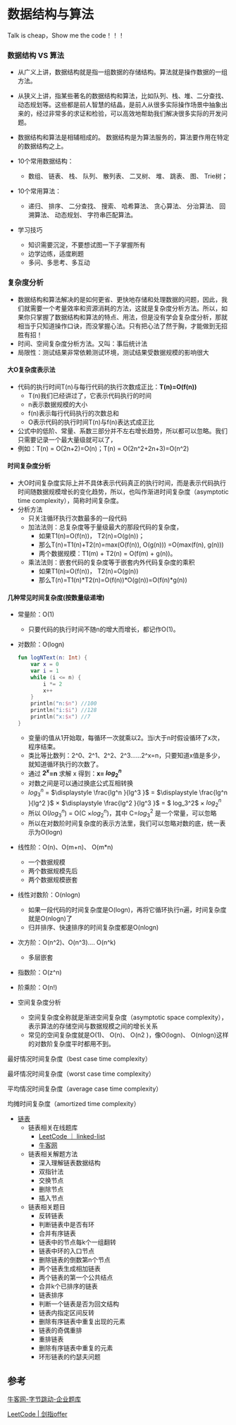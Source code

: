 # 数据结构与算法

Talk is cheap，Show me the code！！！



### 数据结构 VS 算法

- 从广义上讲，数据结构就是指一组数据的存储结构。算法就是操作数据的一组方法。
- 从狭义上讲，指某些著名的数据结构和算法，比如队列、栈、堆、二分查找、动态规划等。这些都是前人智慧的结晶，是前人从很多实际操作场景中抽象出来的，经过非常多的求证和检验，可以高效地帮助我们解决很多实际的开发问题。
- 数据结构和算法是相辅相成的。 数据结构是为算法服务的，算法要作用在特定的数据结构之上。 

- 10个常用数据结构： 
  - 数组、 链表、 栈、 队列、 散列表、 二叉树、 堆、 跳表、 图、 Trie树； 

- 10个常用算法： 
  - 递归、 排序、 二分查找、 搜索、 哈希算法、 贪心算法、 分治算法、 回溯算法、 动态规划、 字符串匹配算法。

- 学习技巧

  - 知识需要沉淀，不要想试图一下子掌握所有
  - 边学边练，适度刷题
  - 多问、多思考、多互动




### 复杂度分析

- 数据结构和算法解决的是如何更省、更快地存储和处理数据的问题，因此，我们就需要一个考量效率和资源消耗的方法，这就是复杂度分析方法。所以，如果你只掌握了数据结构和算法的特点、用法，但是没有学会复杂度分析，那就相当于只知道操作口诀，而没掌握心法。只有把心法了然于胸，才能做到无招胜有招！
- 时间、空间复杂度分析方法。又叫：事后统计法
- 局限性：测试结果非常依赖测试环境，测试结果受数据规模的影响很大

#### 大O复杂度表示法

- 代码的执行时间T(n)与每行代码的执行次数成正比：**T(n)=O(f(n))**
  - T(n)我们已经讲过了，它表示代码执行的时间
  - n表示数据规模的大小
  - f(n)表示每行代码执行的次数总和
  - O表示代码的执行时间T(n)与f(n)表达式成正比
- 公式中的低阶、常量、系数三部分并不左右增长趋势，所以都可以忽略。我们只需要记录一个最大量级就可以了，
- 例如：T(n) = O(2n+2)=O(n)；T(n) = O(2n^2+2n+3)=O(n^2)

#### 时间复杂度分析

- 大O时间复杂度实际上并不具体表示代码真正的执行时间，而是表示代码执行时间随数据规模增长的变化趋势，所以，也叫作渐进时间复杂度（asymptotic time complexity），简称时间复杂度。
- 分析方法
  - 只关注循环执行次数最多的一段代码
  - 加法法则：总复杂度等于量级最大的那段代码的复杂度，
    - 如果T1(n)=O(f(n))， T2(n)=O(g(n))；
    - 那么T(n)=T1(n)+T2(n)=max(O(f(n)), O(g(n))) =O(max(f(n), g(n)))
    - 两个数据规模：T1(m) + T2(n) = O(f(m) + g(n))。
  - 乘法法则：嵌套代码的复杂度等于嵌套内外代码复杂度的乘积
    - 如果T1(n)=O(f(n))， T2(n)=O(g(n))
    - 那么T(n)=T1(n)*T2(n)=O(f(n))*O(g(n))=O(f(n)*g(n))

#### 几种常见时间复杂度(按数量级递增)

- 常量阶：O(1)
  
  - 只要代码的执行时间不随n的增大而增长，都记作O(1)。
  
- 对数阶：O(logn)
  
  ```kotlin
  fun logNText(n: Int) {
      var x = 0
      var i = 1
      while (i <= n) {
          i *= 2
          x++
      }
      println("n:$n") //100
      println("i:$i") //128
      println("x:$x") //7
  }
  ```
  
  - 变量i的值从1开始取，每循环一次就乘以2。当i大于n时假设循环了x次，程序结束。
  - 类比等比数列：2^0、2^1、2^2、2^3......2^x=n，只要知道x值是多少，就知道循环执行的次数了。
  - 通过 **$2^x$=n** 求解 x 得到：**x= $log_2^n$**  
  - 对数之间是可以通过换底公式互相转换
  -  $log_3^n$  =  $\displaystyle \frac{lg^n }{lg^3 }$   =   $\displaystyle \frac{lg^n }{lg^2 }$  ×   $\displaystyle \frac{lg^2 }{lg^3 }$    =   $ log_3^2$  ×  $log_2^n$
  - 所以 O($log_3^n$) = O(C ×$log_2^n$)，其中 C=$log_3^2$ 是一个常量，可以忽略
  - 所以在对数阶时间复杂度的表示方法里，我们可以忽略对数的底，统一表示为O(logn)
  
- 线性阶：O(n)、O(m+n)、 O(m*n)
  - 一个数据规模
  - 两个数据规模先后
  - 两个数据规模嵌套
  
- 线性对数阶：O(nlogn)
  - 如果一段代码的时间复杂度是O(logn)，再将它循环执行n遍，时间复杂度就是O(nlogn)了
  - 归并排序、快速排序的时间复杂度都是O(nlogn)
  
- 次方阶：O(n^2)、O(n^3).... O(n^k)
  
  - 多层嵌套
  
- 指数阶：O(z^n)

- 阶乘阶：O(n!)

- 空间复杂度分析
  - 空间复杂度全称就是渐进空间复杂度（asymptotic space complexity）， 表示算法的存储空间与数据规模之间的增长关系
  - 常见的空间复杂度就是O(1)、 O(n)、 O(n2 )，像O(logn)、 O(nlogn)这样的对数阶复杂度平时都用不到。









最好情况时间复杂度（best case time complexity）

最坏情况时间复杂度（worst case time complexity）

平均情况时间复杂度（average case time complexity）

均摊时间复杂度（amortized time complexity）







- [链表](https://github.com/jaydroid1024/awesome-dev-note/blob/main/notes/02-Thinking/01-%E6%95%B0%E6%8D%AE%E7%BB%93%E6%9E%84%E4%B8%8E%E7%AE%97%E6%B3%95/01-%E9%93%BE%E8%A1%A8.md)
  - 链表相关在线题库
    - [LeetCode ｜ linked-list](https://leetcode-cn.com/problemset/all/?topicSlugs=linked-list)
    - [牛客网](https://www.nowcoder.com/ta/job-code-total) 
  - 链表相关解题方法
    - 深入理解链表数据结构
    - 双指针法
    - 交换节点
    - 删除节点
    - 插入节点
  - 链表相关题目
    - 反转链表
    - 判断链表中是否有环
    - 合并有序链表
    - 链表中的节点每k个一组翻转
    - 链表中环的入口节点
    - 删除链表的倒数第n个节点
    - 两个链表生成相加链表
    - 两个链表的第一个公共结点
    - 合并k个已排序的链表
    - 链表排序
    - 判断一个链表是否为回文结构
    - 链表内指定区间反转
    - 删除有序链表中重复出现的元素
    - 链表的奇偶重排
    - 重排链表
    - 删除有序链表中重复的元素
    - 环形链表的约瑟夫问题





## 参考

[牛客网-字节跳动-企业题库](https://www.nowcoder.com/company/home/code/665?codeType=1)

[LeetCode | 剑指offer](https://leetcode-cn.com/problemset/lcof/) 


